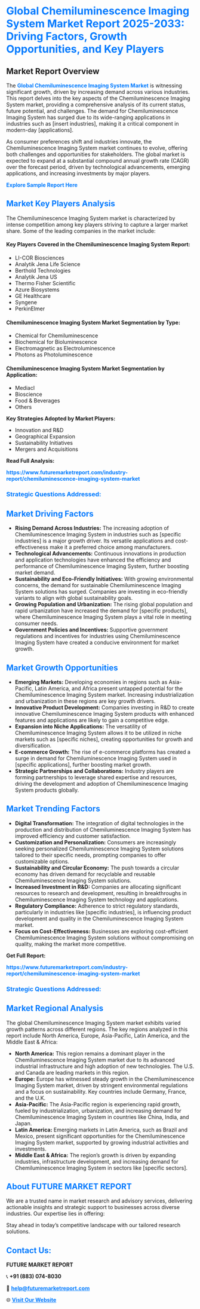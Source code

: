 <h1 style="color: #007BFF;">Global Chemiluminescence Imaging System Market Report 2025-2033: Driving Factors, Growth Opportunities, and Key Players</h1>

<section id="overview">
<h2>Market Report Overview</h2>
<p>The <a href="https://www.futuremarketreport.com/industry-report/chemiluminescence-imaging-system-market" style="color: #007BFF; text-decoration: none;"><strong>Global Chemiluminescence Imaging System Market</strong></a> is witnessing significant growth, driven by increasing demand across various industries. This report delves into the key aspects of the Chemiluminescence Imaging System market, providing a comprehensive analysis of its current status, future potential, and challenges. The demand for Chemiluminescence Imaging System has surged due to its wide-ranging applications in industries such as [insert industries], making it a critical component in modern-day [applications].</p>
<p>As consumer preferences shift and industries innovate, the Chemiluminescence Imaging System market continues to evolve, offering both challenges and opportunities for stakeholders. The global market is expected to expand at a substantial compound annual growth rate (CAGR) over the forecast period, driven by technological advancements, emerging applications, and increasing investments by major players.</p>
</section>

<section id="overview">
<p><a href="https://www.futuremarketreport.com/request-sample/reportId=64699" style="color: #007BFF; text-decoration: none;"><strong>Explore Sample Report Here</strong></a></p>
</section>

<section id="key-players">
<h2 style="color: #007BFF;">Market Key Players Analysis</h2>
<p>The Chemiluminescence Imaging System market is characterized by intense competition among key players striving to capture a larger market share. Some of the leading companies in the market include:</p>
<h4>Key Players Covered in the Chemiluminescence Imaging System Report:</h4>
<ul><li>LI-COR Biosciences</li><li>Analytik Jena Life Science</li><li>Berthold Technologies</li><li>Analytik Jena US</li><li>Thermo Fisher Scientific</li><li>Azure Biosystems</li><li>GE Healthcare</li><li>Syngene</li><li>PerkinElmer</li></ul>
<h4>Chemiluminescence Imaging System Market Segmentation by Type:</h4>
<ul><li>Chemical for Chemiluminescence</li><li>Biochemical for Bioluminescence</li><li>Electromagnetic as Electroluminescence</li><li>Photons as Photoluminescence</li></ul>

<h4>Chemiluminescence Imaging System Market Segmentation by Application:</h4>
<ul><li>Mediacl</li><li>Bioscience</li><li>Food &amp; Beverages</li><li>Others</li></ul>
<p><strong>Key Strategies Adopted by Market Players:</strong></p>
<ul>
<li>Innovation and R&D</li>
<li>Geographical Expansion</li>
<li>Sustainability Initiatives</li>
<li>Mergers and Acquisitions</li>
</ul>
</section>

<section>
<p><strong>Read Full Analysis: </strong></p><a href="https://www.futuremarketreport.com/industry-report/chemiluminescence-imaging-system-market" style="color: #007BFF; text-decoration: none;"><strong>https://www.futuremarketreport.com/industry-report/chemiluminescence-imaging-system-market</strong></a>
<h3 style="color: #007BFF;">Strategic Questions Addressed:</h3>
</section>

<section id="driving-factors">
<h2 style="color: #007BFF;">Market Driving Factors</h2>
<ul>
<li><strong>Rising Demand Across Industries:</strong> The increasing adoption of Chemiluminescence Imaging System in industries such as [specific industries] is a major growth driver. Its versatile applications and cost-effectiveness make it a preferred choice among manufacturers.</li>
<li><strong>Technological Advancements:</strong> Continuous innovations in production and application technologies have enhanced the efficiency and performance of Chemiluminescence Imaging System, further boosting market demand.</li>
<li><strong>Sustainability and Eco-Friendly Initiatives:</strong> With growing environmental concerns, the demand for sustainable Chemiluminescence Imaging System solutions has surged. Companies are investing in eco-friendly variants to align with global sustainability goals.</li>
<li><strong>Growing Population and Urbanization:</strong> The rising global population and rapid urbanization have increased the demand for [specific products], where Chemiluminescence Imaging System plays a vital role in meeting consumer needs.</li>
<li><strong>Government Policies and Incentives:</strong> Supportive government regulations and incentives for industries using Chemiluminescence Imaging System have created a conducive environment for market growth.</li>
</ul>
</section>

<section id="growth-opportunities">
<h2 style="color: #007BFF;">Market Growth Opportunities</h2>
<ul>
<li><strong>Emerging Markets:</strong> Developing economies in regions such as Asia-Pacific, Latin America, and Africa present untapped potential for the Chemiluminescence Imaging System market. Increasing industrialization and urbanization in these regions are key growth drivers.</li>
<li><strong>Innovative Product Development:</strong> Companies investing in R&D to create innovative Chemiluminescence Imaging System products with enhanced features and applications are likely to gain a competitive edge.</li>
<li><strong>Expansion into Niche Applications:</strong> The versatility of Chemiluminescence Imaging System allows it to be utilized in niche markets such as [specific niches], creating opportunities for growth and diversification.</li>
<li><strong>E-commerce Growth:</strong> The rise of e-commerce platforms has created a surge in demand for Chemiluminescence Imaging System used in [specific applications], further boosting market growth.</li>
<li><strong>Strategic Partnerships and Collaborations:</strong> Industry players are forming partnerships to leverage shared expertise and resources, driving the development and adoption of Chemiluminescence Imaging System products globally.</li>
</ul>
</section>

<section id="trending-factors">
<h2 style="color: #007BFF;">Market Trending Factors</h2>
<ul>
<li><strong>Digital Transformation:</strong> The integration of digital technologies in the production and distribution of Chemiluminescence Imaging System has improved efficiency and customer satisfaction.</li>
<li><strong>Customization and Personalization:</strong> Consumers are increasingly seeking personalized Chemiluminescence Imaging System solutions tailored to their specific needs, prompting companies to offer customizable options.</li>
<li><strong>Sustainability and Circular Economy:</strong> The push towards a circular economy has driven demand for recyclable and reusable Chemiluminescence Imaging System solutions.</li>
<li><strong>Increased Investment in R&D:</strong> Companies are allocating significant resources to research and development, resulting in breakthroughs in Chemiluminescence Imaging System technology and applications.</li>
<li><strong>Regulatory Compliance:</strong> Adherence to strict regulatory standards, particularly in industries like [specific industries], is influencing product development and quality in the Chemiluminescence Imaging System market.</li>
<li><strong>Focus on Cost-Effectiveness:</strong> Businesses are exploring cost-efficient Chemiluminescence Imaging System solutions without compromising on quality, making the market more competitive.</li>
</ul>
</section>

<section>
<p><strong>Get Full Report: </strong></p><a href="https://www.futuremarketreport.com/industry-report/chemiluminescence-imaging-system-market" style="color: #007BFF; text-decoration: none;"><strong>https://www.futuremarketreport.com/industry-report/chemiluminescence-imaging-system-market</strong></a>
<h3 style="color: #007BFF;">Strategic Questions Addressed:</h3>
</section>


<section id="regional-analysis">
<h2 style="color: #007BFF;">Market Regional Analysis</h2>
<p>The global Chemiluminescence Imaging System market exhibits varied growth patterns across different regions. The key regions analyzed in this report include North America, Europe, Asia-Pacific, Latin America, and the Middle East & Africa:</p>
<ul>
<li><strong>North America:</strong> This region remains a dominant player in the Chemiluminescence Imaging System market due to its advanced industrial infrastructure and high adoption of new technologies. The U.S. and Canada are leading markets in this region.</li>
<li><strong>Europe:</strong> Europe has witnessed steady growth in the Chemiluminescence Imaging System market, driven by stringent environmental regulations and a focus on sustainability. Key countries include Germany, France, and the U.K.</li>
<li><strong>Asia-Pacific:</strong> The Asia-Pacific region is experiencing rapid growth, fueled by industrialization, urbanization, and increasing demand for Chemiluminescence Imaging System in countries like China, India, and Japan.</li>
<li><strong>Latin America:</strong> Emerging markets in Latin America, such as Brazil and Mexico, present significant opportunities for the Chemiluminescence Imaging System market, supported by growing industrial activities and investments.</li>
<li><strong>Middle East & Africa:</strong> The region’s growth is driven by expanding industries, infrastructure development, and increasing demand for Chemiluminescence Imaging System in sectors like [specific sectors].</li>
</ul>
</section>

<footer>
<h2 style="color: #007BFF;">About FUTURE MARKET REPORT</h2>
<p>We are a trusted name in market research and advisory services, delivering actionable insights and strategic support to businesses across diverse industries. Our expertise lies in offering:</p>

<p>Stay ahead in today’s competitive landscape with our tailored research solutions.</p>

<h2 style="color: #007BFF;">Contact Us:</h2>
<p><strong>FUTURE MARKET REPORT</strong></p>
<p>📞 <strong>+91 (883) 074-8030</strong></p>
<p>📧 <strong><a href="mailto:help@futuremarketreport.com" style="color: #007BFF;">help@futuremarketreport.com</a></strong></p>
<p>🌐 <strong><a href="https://www.futuremarketreport.com/" style="color: #007BFF;">Visit Our Website</a></strong></p>
</footer>